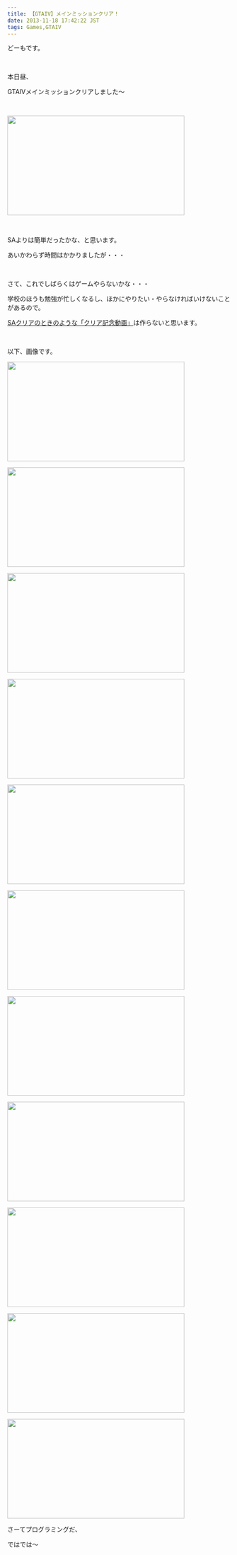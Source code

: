 ```yaml
---
title: 【GTAIV】メインミッションクリア！
date: 2013-11-18 17:42:22 JST
tags: Games,GTAIV
---
```

どーもです。

&nbsp;

本日昼、

<span class="fontsize6">GTAIVメインミッションクリアしました〜</span>

&nbsp;

<a href="https://picasaweb.google.com/lh/photo/9aiW-kTno9moS-6QeeFs5NMTjNZETYmyPJy0liipFm0?feat=embedwebsite"><img src="https://lh5.googleusercontent.com/-OFPAe8ByGH8/UonDq1xgiBI/AAAAAAAACv4/lQp931HCWaw/s400/GTAIV%25202013-11-18%252015-51-39-60.png" height="225" width="400" /></a>

&nbsp;

SAよりは簡単だったかな、と思います。

あいかわらず時間はかかりましたが・・・

&nbsp;

さて、これでしばらくはゲームやらないかな・・・

学校のほうも勉強が忙しくなるし、ほかにやりたい・やらなければいけないことがあるので。

<a href="http://tosainu.wktk.so/view/305">SAクリアのときのような「クリア記念動画」</a>は作らないと思います。

&nbsp;

以下、画像です。

<!-- pagebreak -->

<a href="https://picasaweb.google.com/lh/photo/prTczqc9K7NwzzZnW-fBGtMTjNZETYmyPJy0liipFm0?feat=embedwebsite"><img src="https://lh4.googleusercontent.com/-Bgog5GFIru0/UonEAjT8V2I/AAAAAAAACwY/cq16-5oEVAs/s400/GTAIV%25202013-11-09%252018-34-26-25.png" height="225" width="400" /></a>

<a href="https://picasaweb.google.com/lh/photo/z93Qg1uzx_9OLaudiHF6WdMTjNZETYmyPJy0liipFm0?feat=embedwebsite"><img src="https://lh3.googleusercontent.com/-akJC6qdEnSo/UonEE8ju2rI/AAAAAAAACwg/s7C8wAn17FA/s400/GTAIV%25202013-11-09%252018-34-39-24.png" height="225" width="400" /></a>

<a href="https://picasaweb.google.com/lh/photo/9JHwmHuBdTU1X-6_dEbU-dMTjNZETYmyPJy0liipFm0?feat=embedwebsite"><img src="https://lh5.googleusercontent.com/-DhKYJIljSC4/UonDTfZeyaI/AAAAAAAACvE/RrNnh6pHU0M/s400/GTAIV%25202013-11-09%252019-09-46-18.png" height="225" width="400" /></a>

<a href="https://picasaweb.google.com/lh/photo/lG_5mH51TiUYJ8z3jl-CD9MTjNZETYmyPJy0liipFm0?feat=embedwebsite"><img src="https://lh6.googleusercontent.com/-zdfiiC9waBI/UonDZr6yTJI/AAAAAAAACvM/jVqbLxhUf4I/s400/GTAIV%25202013-11-09%252019-10-02-18.png" height="225" width="400" /></a>

<a href="https://picasaweb.google.com/lh/photo/HAtFVsYvPG2wZeVyo1PaqtMTjNZETYmyPJy0liipFm0?feat=embedwebsite"><img src="https://lh4.googleusercontent.com/-MLzu7UnUXQc/UonDg7jDF8I/AAAAAAAACvg/bhBOQYKBilY/s400/GTAIV%25202013-11-09%252019-17-08-29.png" height="225" width="400" /></a>

<a href="https://picasaweb.google.com/lh/photo/1h8M0vOEztKnjqMT1uPgKtMTjNZETYmyPJy0liipFm0?feat=embedwebsite"><img src="https://lh4.googleusercontent.com/--WmRmLkdQL8/UonDcY5ZNZI/AAAAAAAACvU/LHp98snhcgo/s400/GTAIV%25202013-11-18%252015-50-11-63.png" height="225" width="400" /></a>

<a href="https://picasaweb.google.com/lh/photo/Mt4TU5m-zt8QavAScIHdntMTjNZETYmyPJy0liipFm0?feat=embedwebsite"><img src="https://lh3.googleusercontent.com/-QwvlIGPafvc/UonDhpZzRVI/AAAAAAAACvk/dgWdrk1XD98/s400/GTAIV%25202013-11-18%252015-50-26-65.png" height="225" width="400" /></a>

<a href="https://picasaweb.google.com/lh/photo/9b2S5AvLMqu75Lx4Btfs4NMTjNZETYmyPJy0liipFm0?feat=embedwebsite"><img src="https://lh6.googleusercontent.com/-5CVvBO90shs/UonDluBSCkI/AAAAAAAACvs/WqmoteSqPeY/s400/GTAIV%25202013-11-18%252015-51-02-64.png" height="225" width="400" /></a>

<a href="https://picasaweb.google.com/lh/photo/9aiW-kTno9moS-6QeeFs5NMTjNZETYmyPJy0liipFm0?feat=embedwebsite"><img src="https://lh5.googleusercontent.com/-OFPAe8ByGH8/UonDq1xgiBI/AAAAAAAACv4/lQp931HCWaw/s400/GTAIV%25202013-11-18%252015-51-39-60.png" height="225" width="400" /></a>

<a href="https://picasaweb.google.com/lh/photo/mGJreF_e6GSmIRhe2eris9MTjNZETYmyPJy0liipFm0?feat=embedwebsite"><img src="https://lh6.googleusercontent.com/-sa1RByJLeUc/UonDwYlvChI/AAAAAAAACwI/wfM5ZpmrPGA/s400/GTAIV%25202013-11-18%252015-55-03-85.png" height="225" width="400" /></a>

<a href="https://picasaweb.google.com/lh/photo/pIhXD8NGtCNZrd7Hp-qgT9MTjNZETYmyPJy0liipFm0?feat=embedwebsite"><img src="https://lh4.googleusercontent.com/-BhKd4avu6A0/UonDw2svP3I/AAAAAAAACwM/tmaIJQ9RibQ/s400/GTAIV%25202013-11-18%252016-16-18-92.png" height="225" width="400" /></a>

さーてプログラミングだ、

ではでは〜